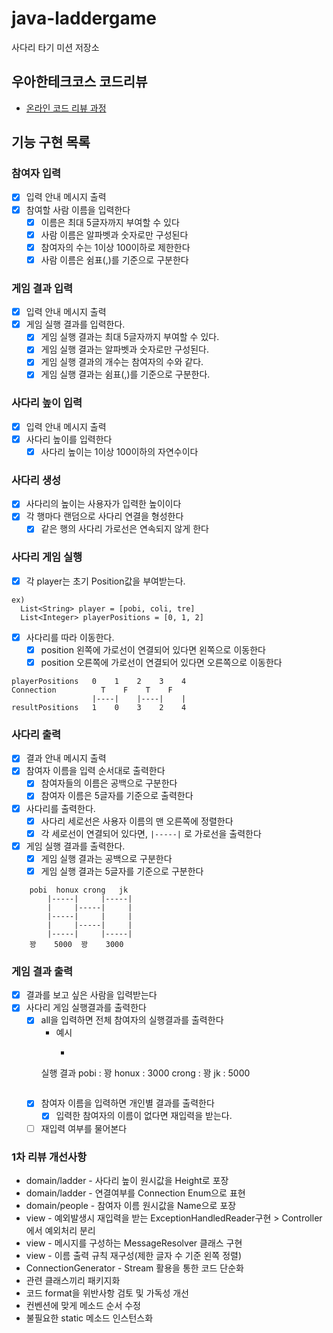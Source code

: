 # java-laddergame

사다리 타기 미션 저장소

## 우아한테크코스 코드리뷰

- [온라인 코드 리뷰 과정](https://github.com/woowacourse/woowacourse-docs/blob/master/maincourse/README.md)

## 기능 구현 목록

### 참여자 입력

- [x] 입력 안내 메시지 출력
- [x] 참여할 사람 이름을 입력한다
    - [x] 이름은 최대 5글자까지 부여할 수 있다
    - [x] 사람 이름은 알파벳과 숫자로만 구성된다
    - [x] 참여자의 수는 1이상 100이하로 제한한다
    - [x] 사람 이름은 쉼표(,)를 기준으로 구분한다

### 게임 결과 입력

- [x] 입력 안내 메시지 출력
- [x] 게임 실행 결과를 입력한다.
    - [x] 게임 실행 결과는 최대 5글자까지 부여할 수 있다.
    - [x] 게임 실행 결과는 알파벳과 숫자로만 구성된다.
    - [x] 게임 실행 결과의 개수는 참여자의 수와 같다.
    - [x] 게임 실행 결과는 쉼표(,)를 기준으로 구분한다.

### 사다리 높이 입력

- [x] 입력 안내 메시지 출력
- [x] 사다리 높이를 입력한다
    - [x] 사다리 높이는 1이상 100이하의 자연수이다

### 사다리 생성

- [x] 사다리의 높이는 사용자가 입력한 높이이다
- [x] 각 행마다 랜덤으로 사다리 연결을 형성한다
    - [x] 같은 행의 사다리 가로선은 연속되지 않게 한다

### 사다리 게임 실행

- [x] 각 player는 초기 Position값을 부여받는다.

```
ex)
  List<String> player = [pobi, coli, tre]
  List<Integer> playerPositions = [0, 1, 2]
```

- [x] 사다리를 따라 이동한다.
    - [x] position 왼쪽에 가로선이 연결되어 있다면 왼쪽으로 이동한다
    - [x] position 오른쪽에 가로선이 연결되어 있다면 오른쪽으로 이동한다

```
playerPositions   0    1    2    3    4
Connection          T    F    T    F
                  |----|    |----|    |
resultPositions   1    0    3    2    4
```

### 사다리 출력

- [x] 결과 안내 메시지 출력
- [x] 참여자 이름을 입력 순서대로 출력한다
    - [x] 참여자들의 이름은 공백으로 구분한다
    - [x] 참여자 이름은 5글자를 기준으로 출력한다

- [x] 사다리를 출력한다.
    - [x] 사다리 세로선은 사용자 이름의 맨 오른쪽에 정렬한다
    - [x] 각 세로선이 연결되어 있다면, `|-----|` 로 가로선을 출력한다

- [x] 게임 실행 결과를 출력한다.
    - [x] 게임 실행 결과는 공백으로 구분한다
    - [x] 게임 실행 결과는 5글자를 기준으로 구분한다

```
    pobi  honux crong   jk 
        |-----|     |-----|
        |     |-----|     |
        |-----|     |     |
        |     |-----|     |
        |-----|     |-----|
    꽝    5000  꽝    3000
```

### 게임 결과 출력

- [x] 결과를 보고 싶은 사람을 입력받는다
- [x] 사다리 게임 실행결과를 출력한다
    - [x] all을 입력하면 전체 참여자의 실행결과를 출력한다
        - 예시
            - ```
      실행 결과
      pobi : 꽝
      honux : 3000
      crong : 꽝
      jk : 5000
        ```
    - [x] 참여자 이름을 입력하면 개인별 결과를 출력한다
        - [x] 입력한 참여자의 이름이 없다면 재입력을 받는다.
    -[ ] 재입력 여부를 물어본다

### 1차 리뷰 개선사항

- domain/ladder - 사다리 높이 원시값을 Height로 포장
- domain/ladder - 연결여부를 Connection Enum으로 표현
- domain/people - 참여자 이름 원시값을 Name으로 포장
- view - 예외발생시 재입력을 받는 ExceptionHandledReader구현 > Controller에서 예외처리 분리
- view - 메시지를 구성하는 MessageResolver 클래스 구현
- view - 이름 출력 규칙 재구성(제한 글자 수 기준 왼쪽 정렬)
- ConnectionGenerator - Stream 활용을 통한 코드 단순화
- 관련 클래스끼리 패키지화
- 코드 format을 위반사항 검토 및 가독성 개선
- 컨벤션에 맞게 메소드 순서 수정
- 불필요한 static 메소드 인스턴스화
